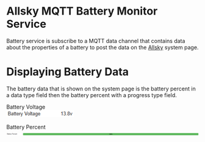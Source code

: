 # Allsky MQTT Battery Monitor Service
Battery service is subscribe to a MQTT data channel that contains
data about the properties of a battery to post the data on the [Allsky](https://github.com/AllskyTeam/allsky) system page.

# Displaying Battery Data
The battery data that is shown on the system page is the battery percent in a data type field then the battery percent with a progress type field.

Battery Voltage  
![BatteryVoltage](ReadMe_Images/BatteryVoltageDataOnSystemPage.png)

Battery Percent  
![BatteryVoltage](ReadMe_Images/BatteryPercentDataOnSystemPage.png)